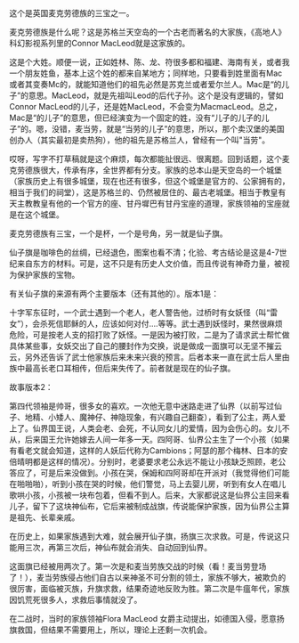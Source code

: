 

这个是英国麦克劳德族的三宝之一。

麦克劳德族是什么呢？这是苏格兰天空岛的一个古老而著名的大家族，《高地人》科幻影视系列里的Connor MacLeod就是这家族的。

这是个大姓。顺便一说，正如姓林、陈、龙、符很多都和福建、海南有关，或者我一个朋友姓鱼，基本上这个姓的都来自某地方；同样地，只要看到姓里面有Mac或者其变奏Mc的，就能知道他们的祖先必然是苏克兰或者爱尔兰人。Mac是“的儿子”的意思。MacLeod，就是先祖叫Leod的后代子孙。这个是没有逻辑的，譬如Connor MacLeod的儿子，还是姓MacLeod，不会变为MacmacLeod。总之，Mac是“的儿子”的意思，但已经演变为一个固定的姓，没有“儿子的儿子的儿子”的。嗯，没错，麦当劳，就是“当劳的儿子”的意思，所以，那个卖汉堡的美国创办人（其实最初是卖热狗），他的祖先是苏格兰人，曾经有一个叫"当劳"。

哎呀，写字不打草稿就是这个麻烦，每次都能扯很远、很离题。回到话题，这个麦克劳德族很大，传承有序，全世界都有分支。家族的总本山是天空岛的一个城堡（家族历史上有很多城堡，现在也还有很多，但这个城堡是官方的、公家拥有的，相当于我们的祠堂），这是苏格兰的、仍然被居住的、最古老城堡。相当于教皇有天主教教皇有他的一个官方的座、甘丹墀巴有甘丹宝座的道理，家族领袖的宝座就是在这个城堡。

麦克劳德族有三宝，一个是杯，一个是号角，另一就是仙子旗。

仙子旗是咖啡色的丝绸，已经退色，图案也看不清；化验、考古结论是这是4-7世纪来自东方的材料。可是，这不只是有历史人文价值，而且传说有神奇力量，被视为保护家族的宝物。

有关仙子旗的来源有两个主要版本（还有其他的）。版本1是：

十字军东征时，一个武士遇到一个老人，老人警告他，过桥时有女妖怪（叫“雷女”），会杀死信耶稣的人，应该如何对付....等等。武士遇到妖怪时，果然很麻烦危险，可是按老人支的招打败了妖怪。一是因为被打败，二是为了请求武士帮忙做具体某些事，女妖交出了自己的腰封作为交换，说是做成一面旗可以无坚不摧云云，另外还告诉了武士他家族后来未来兴衰的预言。后者本来一直在武士后人里由族中最高长老口耳相传，但后来失传了。前者就是现在的仙子旗。

故事版本2：

第四代领袖是帅哥，很多女的喜欢。一次他无意中迷路走进了仙界（以前写过仙子、地精、小矮人、魔神仔、神隐现象，有兴趣自己翻查），看到了公主，两人爱上了。仙界国王说，人类会老、会死，不认同女儿的爱情，因为会伤心的。女儿不从，后来国王允许她嫁去人间一年多一天。四阿哥、仙界公主生了一个小孩（如果有看老文就会知道，这样的人妖后代称为Cambions；阿瑟的那个梅林、日本的安倍晴明都是这样的情况）。分别时，老婆要求老公永远不能让小孩缺乏照顾，老公答应了，可是后来没做到。小孩在哭，保姆和四阿哥却在开派对（我觉得他们可能在啪啪啪），听到小孩在哭的时候，他们警觉，马上去婴儿房，听到有女人在唱儿歌哄小孩，小孩被一块布包着，但看不到人。后来，大家都说这是仙界公主回来看儿子，留下了这块神仙布，它后来被制成战旗，传说能保护家族，因为仙界公主算是祖先、长辈亲戚。

在历史上，如果家族遇到大难，就会展开仙子旗，扬旗三次求救。可是，传说这只能用三次，再第三次后，神仙布就会消失、自动回到仙界。

这面旗已经被用两次了。第一次是和麦当劳族交战的时候（看！麦当劳登场了！），麦当劳族侵占他们自古以来神圣不可分割的领土，家族不够大，被欺负的很厉害，面临被灭族，升旗求救，结果奇迹地反败为胜。第二次是牛瘟年代，家族因饥荒死很多人，求救后事情就没了。

在二战时，当时的家族领袖Flora MacLeod 女爵主动提出，如德国入侵，愿意扬旗救国，但结果不需要用上，所以，理论上还剩一次机会。

